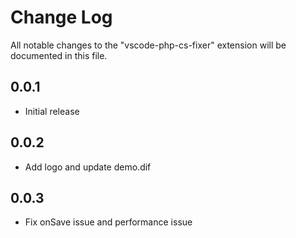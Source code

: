 # Change Log
All notable changes to the "vscode-php-cs-fixer" extension will be documented in this file.

## 0.0.1
- Initial release
## 0.0.2
- Add logo and update demo.dif
## 0.0.3
- Fix onSave issue and performance issue